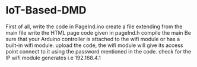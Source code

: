 # IoT-Based-DMD
First of all, write the code in PageInd.ino create a file extending from the main file write the HTML page code given in pageInd.h compile the main Be sure that your Arduino controller is attached to the wifi module or has a built-in wifi module. upload the code, the wifi module will give its access point connect to it using the password mentioned in the code. check for the IP wifi module generates i.e 192.168.4.1
